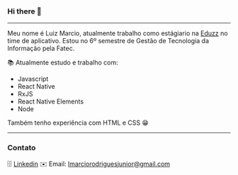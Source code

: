 ### Hi there 🤪
---

Meu nome é Luiz Marcio, atualmente trabalho como estágiario na [Eduzz](https://www.eduzz.com/) no time de aplicativo. Estou no 6º semestre de Gestão de Tecnologia da Informação pela Fatec.

📚 Atualmente estudo e trabalho com:
- Javascript
- React Native
- RxJS
- React Native Elements
- Node

Também tenho experiência com HTML e CSS 😁

---

### Contato
🗄 [Linkedin](https://www.linkedin.com/in/marciordj/) 
✉️ Email: [lmarciorodriguesjunior@gmail.com](lmarciorodriguesjunior@gmail.com)



  

<!--
**marciordj/marciordj** is a ✨ _special_ ✨ repository because its `README.md` (this file) appears on your GitHub profile.

Here are some ideas to get you started:

- 🔭 I’m currently working on ...
- 🌱 I’m currently learning ...
- 👯 I’m looking to collaborate on ...
- 🤔 I’m looking for help with ...
- 💬 Ask me about ...
- 📫 How to reach me: ...
- 😄 Pronouns: ...
- ⚡ Fun fact: ...
-->
